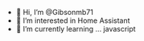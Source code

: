 - 👋 Hi, I’m @Gibsonmb71
- 👀 I’m interested in Home Assistant
- 🌱 I’m currently learning ... javascript

<!---
Gibsonmb71/Gibsonmb71 is a ✨ special ✨ repository because its `README.md` (this file) appears on your GitHub profile.
You can click the Preview link to take a look at your changes.
--->
